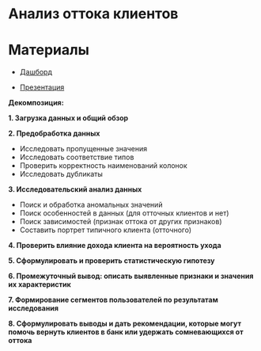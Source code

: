 # Анализ оттока клиентов

# Материалы
* [Дашборд](https://public.tableau.com/app/profile/denis.babikov/viz/FinalProject_16959290819190/Dashboard1?publish=yes)

* [Презентация](https://disk.yandex.ru/i/v1GL7JOX4FGtfg)

**Декомпозиция:**

**1. Загрузка данных и общий обзор**


**2. Предобработка данных**
- Исследовать пропущенные значения
- Исследовать соответствие типов
- Проверить корректность наименований колонок
- Исследовать дубликаты

**3. Исследовательский анализ данных**
- Поиск и обработка аномальных значений
- Поиск особенностей в данных (для отточных клиентов и нет)
- Поиск зависимостей (признак оттока от других признаков)
- Составить портрет типичного клиента (отточного)

**4. Проверить влияние дохода клиента на вероятность ухода**

**5. Сформулировать и проверить статистическую гипотезу**

**6. Промежуточный вывод: описать выявленные признаки и значения их характеристик**

**7. Формирование сегментов пользователей по результатам исследования**

**8. Сформулировать выводы и дать рекомендации, которые могут помочь вернуть клиентов в банк или удержать сомневающихся от оттока**
